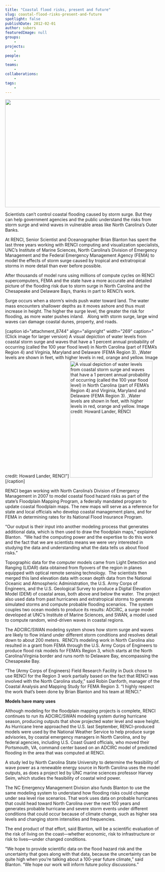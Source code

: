 ```yaml
---
title: "Coastal flood risks, present and future"
slug: coastal-flood-risks-present-and-future
spotlight: false
publishDate: 2012-02-01
author: subers
featuredImage: null
groups:
    - 
projects:
    - 
people:
    - 
teams: 
    - 
collaborations:
    - 
tags:
    -
---
```

<p><img class="alignnone size-full wp-image-8746" title="floodmap-2012-STORY-header-img" src="https://www.renci.org/wp-content/uploads/2012/02/floodmap-2012-STORY-header-img.jpg" alt="" width="630" height="350" /><br class="spacer_" /></p>
<p>Scientists can’t control coastal flooding caused by storm surge. But they can help government agencies and the public understand the risks from storm surge and wind waves in vulnerable areas like North Carolina’s Outer Banks.<!--more--></p>
<p>At RENCI, Senior Scientist and Oceanographer Brian Blanton has spent the last three years working with RENCI computing and visualization specialists, UNC’s Institute of Marine Sciences, North Carolina’s Division of Emergency Management and the Federal Emergency Management Agency (FEMA) to model the effects of storm surge caused by tropical and extratropical storms in more detail than ever before possible.</p>
<p>After thousands of model runs using millions of compute cycles on RENCI supercomputers, FEMA and the state have a more accurate and detailed picture of the flooding risk due to storm surge in North Carolina and the Chesapeake and Delaware Bays, thanks in part to RENCI’s work.</p>
<p>Surge occurs when a storm’s winds push water toward land. The water mass encounters shallower depths as it moves ashore and thus must increase in height. The higher the surge level, the greater the risk for flooding, as more water pushes inland.   Along with storm surge, large wind waves can damage coastal dunes, property, and roads.</p>
<p>[caption id="attachment_8744" align="alignright" width="269" caption="(Click image for larger version) A visual depiction of water levels from coastal storm surge and waves that have a 1 percent annual probability of occurring (called the 100 year flood level) in North Carolina (part of FEMA’s Region 4) and Virginia, Maryland and Delaware  (FEMA Region 3). ,Water levels are shown in feet, with higher levels in red, orange and yellow.  Image credit: Howard Lander, RENCI"]<a href="https://www.renci.org/wp-content/uploads/2012/02/floodmap-2012-STORY-img.jpg"><img class="size-large wp-image-8744  " style="margin: 3px;" title="Coastal Flood Risk" src="https://www.renci.org/wp-content/uploads/2012/02/floodmap-2012-STORY-img-449x630.jpg" alt="A visual depiction of water levels from coastal storm surge and waves that have a 1 percent annual probability of occurring (called the 100 year flood level) in North Carolina (part of FEMA’s Region 4) and Virginia, Maryland and Delaware  (FEMA Region 3). ,Water levels are shown in feet, with higher levels in red, orange and yellow.  Image credit: Howard Lander, RENCI" width="269" height="378" /></a>[/caption]</p>
<p>RENCI began working with North Carolina’s Division of Emergency Management in 2007 to model coastal flood hazard risks as part of the state’s Floodplain Mapping Program, a federally mandated program to update coastal floodplain maps. The new maps will serve as a reference for state and local officials who develop coastal management plans, and for FEMA in determining rates for its National Flood Insurance Program.</p>
<p>“Our output is their input into another modeling process that generates additional data, which is then used to draw the floodplain maps,” explained Blanton.  “We had the computing power and the expertise to do this work and the fact that we are scientists means we were very interested in studying the data and understanding what the data tells us about flood risks.”</p>
<p>Topographic data for the computer models came from Light Detection and Ranging (LIDAR) data obtained from flyovers of the region in planes equipped with optical remote sensing technology.  The scientists then merged this land elevation data with ocean depth data from the National Oceanic and Atmospheric Administration, the U.S. Army Corps of Engineers, and the U.S. Geological Survey to produce a Digital Elevation Model (DEM) of coastal areas, both above and below the water.  The project also used data from past hurricanes and extratropical storms to generate simulated storms and compute probable flooding scenarios.  The system couples two ocean models to produce its results: ADCIRC, a surge model developed at UNC’s Institute of Marine Sciences, and SWAN, a model used to compute random, wind-driven waves in coastal regions.</p>
<p>The ADCIRC/SWAN modeling system shows how storm surge and waves are likely to flow inland under different storm conditions and resolves detail down to about 200 meters.  RENCI’s modeling work in North Carolina also resulted in a grant from FEMA through the U.S. Army Corps of Engineers to produce flood risk models for FEMA’s Region 3, which starts at the North Carolina/Virginia border and runs north to Delaware Bay, encompassing the Chesapeake Bay.</p>
<p>“The (Army Corps of Engineers) Field Research Facility in Duck chose to use RENCI for the Region 3 work partially based on the fact that RENCI was involved with the North Carolina study,” said Robin Danforth, manager of the Coastal Analysis and Mapping Study for FEMA Region 3. “I highly respect the work that’s been done by Brian Blanton and his team at RENCI.”</p>
<p><strong class="head2">Models have many uses</strong></p>
<p>Although modeling for the floodplain mapping projects is complete, RENCI continues to run its ADCIRC/SWAN modeling system during hurricane season, producing outputs that show projected water level and wave height. As Hurricane Irene approached the U.S. last September, RENCI-produced models were used by the National Weather Service to help produce surge advisories, by coastal emergency managers in North Carolina, and by federal agencies, including U.S. Coast Guard officials, who moved their Portsmouth, VA, command center based on an ADCIRC model of predicted flooding in the area that was computed at RENCI.</p>
<p>A study led by North Carolina State University to determine the feasibility of wave power as a renewable energy source in North Carolina uses the model outputs, as does a project led by UNC marine sciences professor Harvey Seim, which studies the feasibility of coastal wind power.</p>
<p>The NC Emergency Management Division also funds Blanton to use the same modeling system to understand how flooding risks could change under sea level rise scenarios. That work uses data on probable hurricanes that could head toward North Carolina over the next 100 years and generates probable hurricane and severe storm events under different conditions that could occur because of climate change, such as higher sea levels and changing storm intensities and frequencies.</p>
<p>The end product of that effort, said Blanton, will be a scientific evaluation of the risk of living on the coast—whether economic, risk to infrastructure or risk to lives—under changed conditions.</p>
<p>“We hope to provide scientific data on the flood hazard risk and the uncertainty that goes along with that data, because the uncertainty can be quite high when you’re talking about a 100-year future climate,” said Blanton. “We hope our work will inform future policy discussions.”</p>

<!-- old tags
    ["disaster research","FEMA","scientific visualization"]
-->